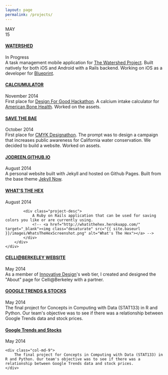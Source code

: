 ```yaml
---
layout: page
permalink: /projects/
---
```

<div class="section-container">
    <div class="project-square only-project-card">
    </div>
    <div class="date">
        <div data-sr class="month-name">
            MAY
        </div>
        <div data-sr class="year-num">
            15
        </div>
    </div>
    <div class="fourteen nov"></div>
    <section>
        <div class="month-page">
            <div data-sr class="project-square project-card">
                <div class="project-title">
                    <h4><a href="http://github.com/calblueprint/watershed">WATERSHED</a></h4>
                    <div class="project-date">
                        In Progress
                    </div>
                </div>
                <div class="project-desc">
                    A task management mobile application for <a href="http://www.thewatershedproject.org/home.php" target="_blank">The Watershed Project</a>. Built natively for both iOS and Android with a Rails backend. Working on iOS as a developer for <a href="http://bptech.berkeley.edu/" target="_blank">Blueprint</a>.
                </div>
            </div>
        </div>
    </section>
    <div class="oct"></div>
    <section>
        <div class="month-page">
            <div class="project-square project-card">
                <div class="project-title">
                    <h4><a href="https://calciumulator.herokuapp.com/">CALCIUMULATOR</a></h4>
                    <div class="project-date">
                        November 2014
                    </div>
                </div>
                <div class="project-desc">
                    First place for <a href="http://bptech.berkeley.edu/hackathon" target="_blank">Design For Good Hackathon</a>. A calcium intake calculator for <a href="http://www.americanbonehealth.org/" target="_blank">American Bone Health</a>. Worked on the assets.
                    <!-- <a href="http://calciumulator.herokuapp.com/" target="_blank"><img class="desaturate" src="{{ site.baseurl }}/images/Calciumulator.png" alt="Calciumulator"></a> -->
                </div>
            </div>
        </div>
    </section>
    <section>
     <div class="aug"></div>
     <div class="month-page">
        <div class="project-square project-card">
            <div class="project-title">
                <h4><a href="http://savethebae.herokuapp.com/">SAVE THE BAE</a></h4>
                <div class="project-date">
                    October 2014
                </div>
            </div>
            <div class="project-desc">
                First place for <a href="http://cmyk.innovativedesign.club/" target="_blank">CMYK Designathon</a>. The prompt was to design a campaign that increases public awareness for California water conservation. We decided to build a website. Worked on assets.
                <!-- <a href="http://savethebae.herokuapp.com/" target="_blank"><img class="desaturate" src="{{ site.baseurl }}/images/SaveTheBae.png" alt="Save The Bae"></a> -->
            </div>
        </div>
    </div>
</section>
<section>
    <div class="month-page">
        <div class="project-square project-card">
            <div class="project-title">
                <h4><a href="http://jodreen.github.io">JODREEN.GITHUB.IO</a></h4>
                <div class="project-date">
                    August 2014
                </div>
            </div>
            <div class="project-desc">
                A personal website built with Jekyll and hosted on Github Pages. Built from the base theme <a href="https://github.com/barryclark/jekyll-now" target="_blank">Jekyll Now</a>.
            </div>
        </div>
    </div>
</section>
<section>
    <div class="may"></div>
    <div class="month-page">
        <div class="project-square project-card">
            <div class="project-title">
                <h4><a href="http://whatsthehex.herokuapp.com" target="_blank">WHAT'S THE HEX</a></h4>
                <div class="project-date">
                    August 2014
                </div>
            </div>

            <div class="project-desc">
                A Ruby on Rails application that can be used for saving colors you like or are currently using.
                <!-- <a href="http://whatsthehex.herokuapp.com/" target="_blank"><img class="desaturate" src="{{ site.baseurl }}/images/WhatsTheHexScreenshot.png" alt="What's The Hex"></a> -->
            </div>
        </div>
    </div>
</section>
<section>
    <div class="month-page">
        <div  class="project-square project-card">
            <div class="project-title">
                <h4><a href="http://celli-berkeley.herokuapp.com/" target="_blank">CELLI@BERKELEY WEBSITE</a>
                </h4>
                <div class="project-date">
                    May 2014
                </div>
            </div>
            <div class="project-desc">
                As a member of <a href="http://innovativedesign.club/" target="_blank">Innovative Design</a>'s web tier, I created and designed the "About" page for Celli@Berkeley with a partner.
            </div>
            <!--         <!--             <a href="http://celli-berkeley.herokuapp.com/" target="_blank"><img class="desaturate" src="{{ site.baseurl }}/images/CelliScreenshot.png" alt="Celli@Berkeley Website"></a> -->
        </div>
    </div>
</section>
<section>
    <div class="month-page">
        <div class="project-square project-card">
            <div class="project-title">
                <h4><a href="http://jodreen.github.io/googletrends-stocks/" target="_blank">GOOGLE TRENDS & STOCKS</a></h4>
                <div class="project-date">
                    May 2014
                </div>
            </div>
            <div class="project-desc">
                The final project for Concepts in Computing with Data (STAT133) in R and Python. Our team's objective was to see if there was a relationship between Google Trends data and stock prices.
            </div>
        </div>
    </div>
</div>
</section>
</div>

<div class="row">
    <div class="col-md-3">
        <h4><a href="http://jodreen.github.io/googletrends-stocks/" target="_blank">Google Trends and Stocks</a></h4>
        May 2014
    </div>

    <div class="col-md-9">
        The final project for Concepts in Computing with Data (STAT133) in R and Python. Our team's objective was to see if there was a relationship between Google Trends data and stock prices.
    </div>
</div>
